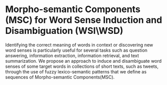 # Morpho-semantic Components (MSC) for Word Sense Induction and Disambiguation (WSI\WSD)

Identifying the correct meaning of words in context or discovering new word senses is particularly useful for several tasks such as question answering, information extraction, information retrieval, and text summarization.  We propose an approach to induce and disambiguate word senses of some target words in collections of short texts, such as tweets, through the use of fuzzy lexico-semantic patterns that we define as sequences of Morpho-semantic Components(MSC).
